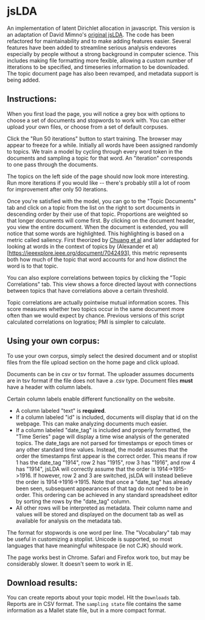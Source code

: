 jsLDA
=====

An implementation of latent Dirichlet allocation in javascript. This version is an adaptation of David Mimno's [original jsLDA](http://mimno.infosci.cornell.edu/jsLDA/jslda.html). The code has been refactored for maintainability and to make adding features easier. Several features have  been added to streamline serious analysis endevores especially by people without a strong background in computer science. This includes making file formatting more fexible, allowing a custom number of itterations to be specified, and timeseries information to be downloaded. The topic document page has also been revamped, and metadata support is being added.

Instructions:
------------

When you first load the page, you will notice a grey box with options to choose a set of documents and stopwords to work with. You can either upload your own files, or choose from a set of default corpuses.

Click the "Run 50 iterations" button to start training. The browser may appear to freeze for a while.
Initially all words have been assigned randomly to topics.
We train a model by cycling through every word token in the documents and sampling a topic for that word.
An "iteration" corresponds to one pass through the documents.

The topics on the left side of the page should now look more interesting. Run more iterations if you would like -- there's probably still a lot of room for improvement after only 50 iterations.

Once you're satisfied with the model, you can go to the "Topic Documents" tab and click on a topic from the list on the right to sort documents in descending order by their use of that topic. Proportions are weighted so that longer documents will come first. By clicking on the document header, you view the entire document. When the document is extended, you will notice that some words are highlighted. This highlighting is based on a metric called saliency. First theorized by [Chuang et al](https://www.researchgate.net/profile/Jason_Chuang2/publication/254004974_Termite_Visualization_Techniques_for_Assessing_Textual_Topic_Models/links/0deec53acbd8f46c95000000.pdf) and later addapted for looking at words in the context of topics by (Alexander et al)[https://ieeexplore.ieee.org/document/7042493], this metric represents both how much of the topic that word accounts for and how distinct the word is to that topic.

You can also explore correlations between topics by clicking the "Topic Correlations" tab. This view shows a force directed layout with connections between topics that have correlations above a certain threshold.

Topic correlations are actually pointwise mutual information scores. This score measures whether two topics occur
in the same document more often than we would expect by chance. Previous versions of this script calculated correlations
on logratios; PMI is simpler to calculate.

Using your own corpus:
---------------------

To use your own corpus, simply select the desired document and or stoplist files from the file upload section on the home page and click upload. 

Documents can be in csv or tsv format. The uploader assumes documents are in tsv format if the file does not have a .csv type. Document files <b> must </b> have a header with column labels. 

Certain column labels enable different functionality on the website. 
- A column labeled "text" is <b>required</b>. 
- If a column labeled "id" is included, documents will display that id on the webpage. This can make analyzing documents much easier. 
- If a column labeled "date_tag" is included and properly formatted, the "Time Series" page will display a time wise analysis of the generated topics. The date_tags are not parsed for timestamps or epoch times or any other standard time values. Instead, the model assumes that the order the timestamps first appear is the correct order. This means if row 1 has the date_tag "1914", row 2 has "1915", row 3 has "1916", and row 4 has "1914", jsLDA will correctly assume that the order is 1914->1915->1916. If however, row 2 and 3 are switched, jsLDA will instead believe the order is 1914->1916->1915. Note that once a "date_tag" has already been seen, subsequent appearances of that tag do not need to be in order. This ordering can be achieved in any standard spreadsheet editor by sorting the rows by the "date_tag" column.
- All other rows will be interpreted as metadata. Their column name and values will be stored and displayed on the document tab as well as available for analysis on the metadata tab.

The format for stopwords is one word per line. The "Vocabulary" tab may be useful in customizing a stoplist. Unicode is supported, so most languages that have meaningful whitespace (ie not CJK) should work.

The page works best in Chrome. Safari and Firefox work too, but may be considerably slower. It doesn't seem to work in IE.

Download results:
----------------

You can create reports about your topic model. Hit the `Downloads` tab.
Reports are in CSV format. The `sampling state` file contains the same information as a Mallet state file, but in a more compact format. 
